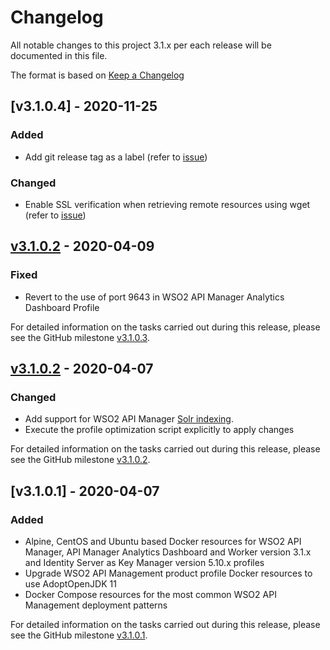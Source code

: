 # Changelog

All notable changes to this project 3.1.x per each release will be documented in this file.

The format is based on [Keep a Changelog](https://keepachangelog.com/en/1.0.0/)

## [v3.1.0.4] - 2020-11-25

### Added
- Add git release tag as a label (refer to [issue](https://github.com/wso2/docker-apim/issues/347))

### Changed
- Enable SSL verification when retrieving remote resources using wget (refer to [issue](https://github.com/wso2/docker-apim/issues/348))

## [v3.1.0.2] - 2020-04-09

### Fixed
- Revert to the use of port 9643 in WSO2 API Manager Analytics Dashboard Profile

For detailed information on the tasks carried out during this release, please see the GitHub milestone
[v3.1.0.3](https://github.com/wso2/docker-apim/milestone/15).

## [v3.1.0.2] - 2020-04-07

### Changed
- Add support for WSO2 API Manager
[Solr indexing](https://apim.docs.wso2.com/en/latest/administer/product-configurations/common-runtime-and-configuration-artifacts/#persistent-runtime-artifacts).
- Execute the profile optimization script explicitly to apply changes

For detailed information on the tasks carried out during this release, please see the GitHub milestone
[v3.1.0.2](https://github.com/wso2/docker-apim/milestone/14).

## [v3.1.0.1] - 2020-04-07

### Added
- Alpine, CentOS and Ubuntu based Docker resources for WSO2 API Manager, API Manager Analytics Dashboard and Worker version 3.1.x
and Identity Server as Key Manager version 5.10.x profiles
- Upgrade WSO2 API Management product profile Docker resources to use AdoptOpenJDK 11
- Docker Compose resources for the most common WSO2 API Management deployment patterns

For detailed information on the tasks carried out during this release, please see the GitHub milestone
[v3.1.0.1](https://github.com/wso2/docker-apim/milestone/13).

[v3.1.0.2]: https://github.com/wso2/docker-apim/compare/v3.1.0.1...v3.1.0.2
[v3.1.0.3]: https://github.com/wso2/docker-apim/compare/v3.1.0.2...v3.1.0.3

